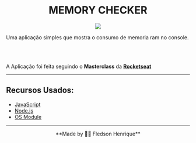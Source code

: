 <h1 align="center">
 MEMORY CHECKER 
 </h1>

<p align="center">
 <img src="https://ik.imagekit.io/fledson/MEMORY_CHECKER/memory_EJTMJKuse.gif">
</p>

Uma aplicação simples que mostra o consumo de memoria ram no console.

<br>

<br>

A Aplicação foi feita seguindo o **Masterclass** da **[Rocketseat](https://www.youtube.com/channel/UCSfwM5u0Kce6Cce8_S72olg)** 

---

## Recursos Usados:

- [JavaScript](https://developer.mozilla.org/pt-BR/docs/Web/JavaScript)
- [Node.js](https://nodejs.org/en/)
- [OS Module](https://nodejs.org/dist/latest-v14.x/docs/api/os.html)
---
<p align="center">
**Made by 👨‍💻 Fledson Henrique**
</p>
